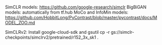 SimCLR models: https://github.com/google-research/simclr
BigBiGAN models: automatically from tf.hub
MoCo and InfoMin models: https://github.com/HobbitLong/PyContrast/blob/master/pycontrast/docs/MODEL_ZOO.md

SimCLRv2: 
Install google-cloud-sdk and
gsutil cp -r gs://simclr-checkpoints/simclrv2/pretrained/r152_3x_sk1 .